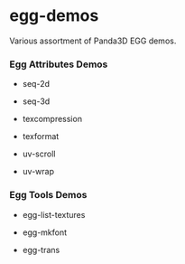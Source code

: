 # egg-demos
Various assortment of Panda3D EGG demos.

### Egg Attributes Demos

* seq-2d

* seq-3d

* texcompression

* texformat

* uv-scroll

* uv-wrap


### Egg Tools Demos

* egg-list-textures

* egg-mkfont

* egg-trans
